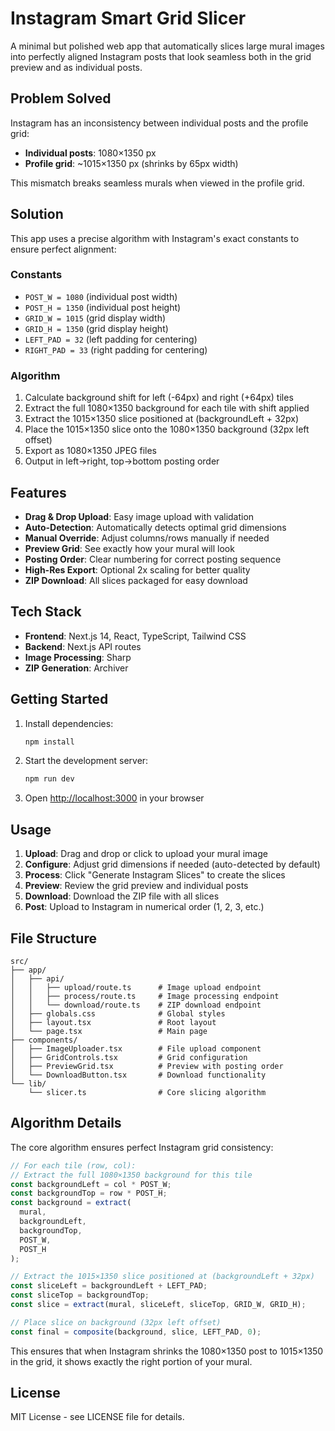 # Instagram Smart Grid Slicer

A minimal but polished web app that automatically slices large mural images into perfectly aligned Instagram posts that look seamless both in the grid preview and as individual posts.

## Problem Solved

Instagram has an inconsistency between individual posts and the profile grid:

- **Individual posts**: 1080×1350 px
- **Profile grid**: ~1015×1350 px (shrinks by 65px width)

This mismatch breaks seamless murals when viewed in the profile grid.

## Solution

This app uses a precise algorithm with Instagram's exact constants to ensure perfect alignment:

### Constants

- `POST_W = 1080` (individual post width)
- `POST_H = 1350` (individual post height)
- `GRID_W = 1015` (grid display width)
- `GRID_H = 1350` (grid display height)
- `LEFT_PAD = 32` (left padding for centering)
- `RIGHT_PAD = 33` (right padding for centering)

### Algorithm

1. Calculate background shift for left (-64px) and right (+64px) tiles
2. Extract the full 1080×1350 background for each tile with shift applied
3. Extract the 1015×1350 slice positioned at (backgroundLeft + 32px)
4. Place the 1015×1350 slice onto the 1080×1350 background (32px left offset)
5. Export as 1080×1350 JPEG files
6. Output in left→right, top→bottom posting order

## Features

- **Drag & Drop Upload**: Easy image upload with validation
- **Auto-Detection**: Automatically detects optimal grid dimensions
- **Manual Override**: Adjust columns/rows manually if needed
- **Preview Grid**: See exactly how your mural will look
- **Posting Order**: Clear numbering for correct posting sequence
- **High-Res Export**: Optional 2x scaling for better quality
- **ZIP Download**: All slices packaged for easy download

## Tech Stack

- **Frontend**: Next.js 14, React, TypeScript, Tailwind CSS
- **Backend**: Next.js API routes
- **Image Processing**: Sharp
- **ZIP Generation**: Archiver

## Getting Started

1. Install dependencies:

   ```bash
   npm install
   ```

2. Start the development server:

   ```bash
   npm run dev
   ```

3. Open [http://localhost:3000](http://localhost:3000) in your browser

## Usage

1. **Upload**: Drag and drop or click to upload your mural image
2. **Configure**: Adjust grid dimensions if needed (auto-detected by default)
3. **Process**: Click "Generate Instagram Slices" to create the slices
4. **Preview**: Review the grid preview and individual posts
5. **Download**: Download the ZIP file with all slices
6. **Post**: Upload to Instagram in numerical order (1, 2, 3, etc.)

## File Structure

```
src/
├── app/
│   ├── api/
│   │   ├── upload/route.ts      # Image upload endpoint
│   │   ├── process/route.ts     # Image processing endpoint
│   │   └── download/route.ts    # ZIP download endpoint
│   ├── globals.css              # Global styles
│   ├── layout.tsx               # Root layout
│   └── page.tsx                 # Main page
├── components/
│   ├── ImageUploader.tsx        # File upload component
│   ├── GridControls.tsx         # Grid configuration
│   ├── PreviewGrid.tsx          # Preview with posting order
│   └── DownloadButton.tsx       # Download functionality
└── lib/
    └── slicer.ts                # Core slicing algorithm
```

## Algorithm Details

The core algorithm ensures perfect Instagram grid consistency:

```typescript
// For each tile (row, col):
// Extract the full 1080×1350 background for this tile
const backgroundLeft = col * POST_W;
const backgroundTop = row * POST_H;
const background = extract(
  mural,
  backgroundLeft,
  backgroundTop,
  POST_W,
  POST_H
);

// Extract the 1015×1350 slice positioned at (backgroundLeft + 32px)
const sliceLeft = backgroundLeft + LEFT_PAD;
const sliceTop = backgroundTop;
const slice = extract(mural, sliceLeft, sliceTop, GRID_W, GRID_H);

// Place slice on background (32px left offset)
const final = composite(background, slice, LEFT_PAD, 0);
```

This ensures that when Instagram shrinks the 1080×1350 post to 1015×1350 in the grid, it shows exactly the right portion of your mural.

## License

MIT License - see LICENSE file for details.
